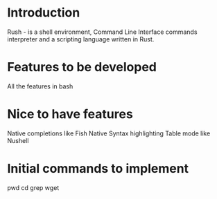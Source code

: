 # Introduction

Rush - is a shell environment, Command Line Interface commands interpreter and a scripting language written in Rust.

# Features to be developed

All the features in bash

# Nice to have features

Native completions like Fish
Native Syntax highlighting 
Table mode like Nushell

# Initial commands to implement

pwd
cd
grep
wget
